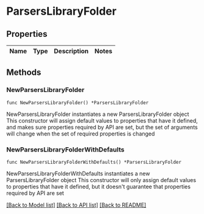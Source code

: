 # ParsersLibraryFolder

## Properties

Name | Type | Description | Notes
------------ | ------------- | ------------- | -------------

## Methods

### NewParsersLibraryFolder

`func NewParsersLibraryFolder() *ParsersLibraryFolder`

NewParsersLibraryFolder instantiates a new ParsersLibraryFolder object
This constructor will assign default values to properties that have it defined,
and makes sure properties required by API are set, but the set of arguments
will change when the set of required properties is changed

### NewParsersLibraryFolderWithDefaults

`func NewParsersLibraryFolderWithDefaults() *ParsersLibraryFolder`

NewParsersLibraryFolderWithDefaults instantiates a new ParsersLibraryFolder object
This constructor will only assign default values to properties that have it defined,
but it doesn't guarantee that properties required by API are set


[[Back to Model list]](../README.md#documentation-for-models) [[Back to API list]](../README.md#documentation-for-api-endpoints) [[Back to README]](../README.md)


